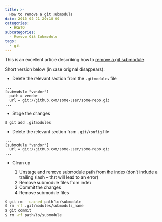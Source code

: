 ```yaml
---
title: >-
  How to remove a git submodule
date: 2013-08-21 20:18:00
categories:
  - HOWTO
subcategories:
  - Remove Git Submodule
tags:
  - git
---
```


This is an excellent article describing how to [remove a git submodule](https://davidwalsh.name/git-remove-submodule).

Short version below (in case original disappears):

- Delete the relevant section from the `.gitmodules` file

```` git .gitmodules
...
[submodule "vendor"]
  path = vendor
  url = git://github.com/some-user/some-repo.git
...
````

- Stage the changes

```` bash
$ git add .gitmodules
````

- Delete the relevant section from `.git/config` file

```` git .git/config
...
[submodule "vendor"]
  url = git://github.com/some-user/some-repo.git
...
````

- Clean up

  1. Unstage and remove submodule path from the index (don’t include a trailing slash – that will lead to an error)
  1. Remove submodule files from index
  1. Commit the changes
  1. Remove submodule files

```` bash
$ git rm --cached path/to/submodule
$ rm -rf .git/modules/submodule_name
$ git commit
$ rm -rf path/to/submodule
````
